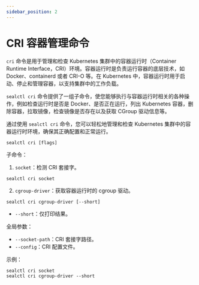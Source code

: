 ```yaml
---
sidebar_position: 2
---
```


# CRI 容器管理命令

`cri` 命令是用于管理和检查 Kubernetes 集群中的容器运行时（Container Runtime Interface，CRI）环境。容器运行时是负责运行容器的底层技术，如 Docker、containerd 或者 CRI-O 等。在 Kubernetes 中，容器运行时用于启动、停止和管理容器，以支持集群中的工作负载。

`sealctl cri` 命令提供了一组子命令，使您能够执行与容器运行时相关的各种操作，例如检查运行时是否是 Docker、是否正在运行，列出 Kubernetes 容器，删除容器，拉取镜像，检查镜像是否存在以及获取 CGroup 驱动信息等。

通过使用 `sealctl cri` 命令，您可以轻松地管理和检查 Kubernetes 集群中的容器运行时环境，确保其正确配置和正常运行。



```shell
sealctl cri [flags]
```



子命令：

1. `socket`：检测 CRI 套接字。

```shell
sealctl cri socket
```

2. `cgroup-driver`：获取容器运行时的 cgroup 驱动。

```shell
sealctl cri cgroup-driver [--short]
```

- `--short`：仅打印结果。

全局参数：

- `--socket-path`：CRI 套接字路径。
- `--config`：CRI 配置文件。

示例：

```shell
sealctl cri socket
sealctl cri cgroup-driver --short

```